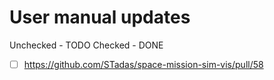 # User manual updates
Unchecked - TODO
Checked - DONE

- [ ] https://github.com/STadas/space-mission-sim-vis/pull/58

